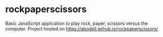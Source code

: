 # rockpaperscissors
Basic JavaScript application to play rock, paper, scissors versus the computer.  Project hosted on https://abodell.github.io/rockpaperscissors/
